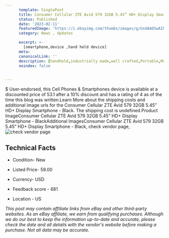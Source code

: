 ```yaml
---
      template: SinglePost
      title: Consumer Cellular ZTE Avid 579 32GB 5.45” HD+ Display Smartphone - Black
      status: Published
      date: '2023-02-11'
      featuredImage: 'https://i.ebayimg.com/thumbs/images/g/UsUAAOSwAIhj4buB/s-l225.jpg'
      category: News , Updates

      excerpt: >-
        [smartphone,device ,hand held device]
      meta:
      canonicalLink: ''
      description: [handheld,industrially made,well crafted,Portable,Mobile,Compact,Convenient,Lightweight,Maneuverable,Man-portable,Miniature,Carriable,Hand-held,Light,Holdable,Transportable,Mobile device,Pocket-sized,On-the-go,Wireless,Cordless,Compact size,Convenient size, smartphone,device ,hand held device]
      noindex: false

        
---
```

$
    User-endorsed, this Cell Phones & Smartphones device is available at a discounted price of 53.1 after a 10% discount and has a rating of 4 as of the time this blog was written.Learn More about the shipping costs and additional image urls for the Consumer Cellular ZTE Avid 579 32GB 5.45” HD+ Display Smartphone - Black. The shipping cost is undefined.Product ImageConsumer Cellular ZTE Avid 579 32GB 5.45” HD+ Display Smartphone - BlackAdditional ImagesConsumer Cellular ZTE Avid 579 32GB 5.45” HD+ Display Smartphone - Black, check vendor page, ![check vendor page](https://origin-galleryplus.ebayimg.com/ws/web/285137018446_2_0_1/225x225.jpg,https://origin-galleryplus.ebayimg.com/ws/web/285137018446_3_0_1/225x225.jpg,https://origin-galleryplus.ebayimg.com/ws/web/285137018446_4_0_1/225x225.jpg)
    
    

 ## Technical Facts 



     
      

 - Condition- New 


      

 - Listed Price- 59.00 


      

 - Currency- USD 


      

 - Feedback score - 681 


      

 - Location - US 


      
      

 *_This post may contain affiliate links from eBay and other third-party websites. As an eBay affiliate, we earn from qualifying purchases. Although we do our best to keep the information up-to-date and accurate, please check the date and all details with the vendor's website before making a purchase. Not all data may be accurate._*



    
    
    
    
    
